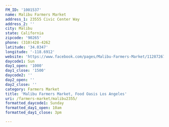 ```yaml
---
FM_ID: '1001537'
name: Malibu Farmers Market
address_1: 23555 Civic Center Way
address_2: ''
city: Malibu
state: California
zipcode: '90265'
phone: (310)428-4262
latitude: '34.0347'
longitude: '-118.6912'
website: 'https://www.facebook.com/pages/Malibu-Farmers-Market/112872675433982'
daycode1: Sun
day1_open: '1000'
day1_close: '1500'
daycode2: ''
day2_open: ''
day2_close: ''
category: Farmers Market
title: 'Malibu Farmers Market, Food Oasis Los Angeles'
uri: /farmers-market/malibu2355/
formatted_daycode1: Sunday
formatted_day1_open: 10am
formatted_day1_close: 3pm

---
```

